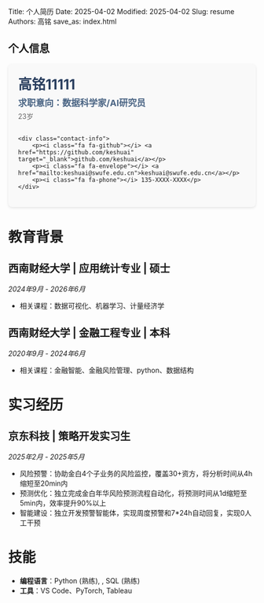 Title: 个人简历
Date: 2025-04-02
Modified: 2025-04-02
Slug: resume
Authors: 高铭
save_as: index.html


## 个人信息

<div class="personal-info">
    <div class="info-header">
        <h2 class="name">高铭11111</h2>
        <p class="position">求职意向：数据科学家/AI研究员</p>
        <p class="age">23岁</p>
    </div>
    
    <div class="contact-info">
        <p><i class="fa fa-github"></i> <a href="https://github.com/keshuai" target="_blank">github.com/keshuai</a></p>
        <p><i class="fa fa-envelope"></i> <a href="mailto:keshuai@swufe.edu.cn">keshuai@swufe.edu.cn</a></p>
        <p><i class="fa fa-phone"></i> 135-XXXX-XXXX</p>
    </div>
</div>

<style>
.personal-info {
    display: flex;
    flex-direction: column;
    padding: 20px;
    background-color: #f9f9f9;
    border-radius: 8px;
    margin-bottom: 30px;
    box-shadow: 0 2px 5px rgba(0,0,0,0.1);
}

.info-header {
    margin-bottom: 15px;
}

.info-header .name {
    font-size: 28px;
    margin: 0 0 5px 0;
    color: #2a3f5f;
}

.info-header .position {
    font-size: 18px;
    font-weight: bold;
    margin: 0 0 5px 0;
    color: #4b6584;
}

.info-header .age {
    margin: 0;
    color: #666;
}

.contact-info {
    display: flex;
    flex-wrap: wrap;
    gap: 20px;
}

.contact-info p {
    margin: 0;
}

.contact-info i {
    margin-right: 8px;
    color: #4b6584;
}

.contact-info a {
    color: #3498db;
    text-decoration: none;
}

.contact-info a:hover {
    text-decoration: underline;
}

@media (max-width: 768px) {
    .contact-info {
        flex-direction: column;
        gap: 10px;
    }
}
</style>

# 教育背景

## 西南财经大学 | 应用统计专业 | 硕士
*2024年9月 - 2026年6月*

- 相关课程：数据可视化、机器学习、计量经济学

## 西南财经大学 | 金融工程专业 | 本科
*2020年9月 - 2024年6月*

- 相关课程：金融智能、金融风险管理、python、数据结构

# 实习经历

## 京东科技 | 策略开发实习生
*2025年2月 - 2025年5月*

- 风险预警：协助金白4个子业务的风险监控，覆盖30+资方，将分析时间从4h缩短至20min内
- 预测优化：独立完成金白年华风险预测流程自动化，将预测时间从1d缩短至5min内，效率提升90%以上
- 智能建设：独立开发预警智能体，实现周度预警和7*24h自动回复，实现0人工干预

# 技能
- **编程语言**：Python (熟练), , SQL (熟练)
- **工具**：VS Code、PyTorch, Tableau